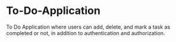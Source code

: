 # To-Do-Application
To Do Application where users can add, delete, and mark a task as completed or not, in addition to authentication and authorization.
